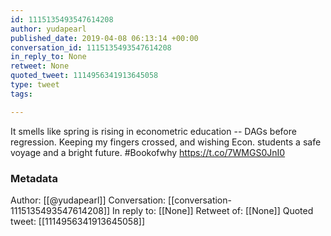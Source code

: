 ```yaml
---
id: 1115135493547614208
author: yudapearl
published_date: 2019-04-08 06:13:14 +00:00
conversation_id: 1115135493547614208
in_reply_to: None
retweet: None
quoted_tweet: 1114956341913645058
type: tweet
tags:

---
```


It smells like spring is rising in econometric education -- DAGs before regression. Keeping my fingers crossed, and wishing Econ. students a safe voyage and a bright
future. #Bookofwhy https://t.co/7WMGS0JnI0

### Metadata

Author: [[@yudapearl]]
Conversation: [[conversation-1115135493547614208]]
In reply to: [[None]]
Retweet of: [[None]]
Quoted tweet: [[1114956341913645058]]
